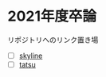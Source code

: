 # 2021年度卒論
リポジトリへのリンク置き場

- [ ] [skyline](https://drive.google.com/drive/folders/1oQ7iwswOjZqW-LWRkOlJoFmy2XHyVsbl?usp=sharing)
- [ ] [tatsu]()
